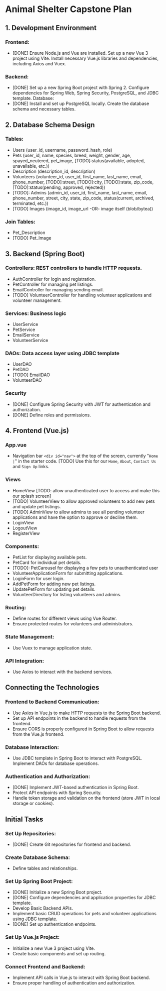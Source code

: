 
# Animal Shelter Capstone Plan
## 1. Development Environment
### Frontend:
* [DONE] Ensure Node.js and Vue are installed.
Set up a new Vue 3 project using Vite.
Install necessary Vue.js libraries and dependencies, including Axios and Vuex.
### Backend:
* [DONE] Set up a new Spring Boot project with Spring 2.
Configure dependencies for Spring Web, Spring Security, PostgreSQL, and JDBC template.
Database:
* [DONE] Install and set up PostgreSQL locally.
Create the database schema and necessary tables.
## 2. Database Schema Design
### Tables:
* Users (user_id, username, password_hash, role)
* Pets (user_id, name, species, breed, weight, gender, age, spayed_neutered, pet_image, [TODO]:status(available, adopted, unavailable, etc.))
* Description (description_id, description)
* Volunteers (volunteer_id, user_id, first_name, last_name, email, phone_number, [TODO]:street, [TODO]:city, [TODO]:state,  zip_code, [TODO]:status(pending, approved, rejected))
* [TODO]: Admins (admin_id, user_id, first_name, last_name, email, phone_number, street, city, state, zip_code, status(current, archived, terminated, etc.))
* [TODO] Images (image_id, image_url -OR- image itself (blob/bytea))
### Join Tables:
* Pet_Description
* [TODO] Pet_Image
## 3. Backend (Spring Boot)
### Controllers: REST controllers to handle HTTP requests.
* AuthController for login and registration.
* PetController for managing pet listings.
* EmailController for managing sending email.
* [TODO] VolunteerController for handling volunteer applications and volunteer management.
### Services: Business logic 
* UserService
* PetService
* EmailService
* VolunteerService
### DAOs: Data access layer using JDBC template
* UserDAO
* PetDAO
* [TODO] EmailDAO
* VolunteerDAO
### Security
* [DONE] Configure Spring Security with JWT for authentication and authorization.
* [DONE] Define roles and permissions.
## 4. Frontend (Vue.js)
### App.vue
* Navigation bar `<div id="nav">` at the top of the screen, currently "`Home |`" in the starter code. [TODO] Use this for our `Home`, `About`, `Contact Us` and `Sign Up` links.
### Views
* HomeView [TODO: allow unauthenticated user to access and make this our splash screen]
* [TODO] VolunteerView to allow approved volunteers to add new pets and update pet listings.
* [TODO] AdminView to allow admins to see all pending volunteer applications and have the option to approve or decline them.
* LoginView
* LogoutView
* RegisterView
### Components:
* PetList for displaying available pets.
* PetCard for individual pet details.
* [TODO]: PetCarousel for displaying a few pets to unauthenticated user
* VolunteerApplicationForm for submitting applications.
* LoginForm for user login.
* AddPetForm for adding new pet listings.
* UpdatePetForm for updating pet details.
* VolunteerDirectory for listing volunteers and admins.
### Routing:
* Define routes for different views using Vue Router.
* Ensure protected routes for volunteers and administrators.
### State Management:
* Use Vuex to manage application state.
### API Integration:
* Use Axios to interact with the backend services.
## Connecting the Technologies
### Frontend to Backend Communication:
* Use Axios in Vue.js to make HTTP requests to the Spring Boot backend.
* Set up API endpoints in the backend to handle requests from the frontend.
* Ensure CORS is properly configured in Spring Boot to allow requests from the Vue.js frontend.
### Database Interaction:
* Use JDBC template in Spring Boot to interact with PostgreSQL.
Implement DAOs for database operations.
### Authentication and Authorization:
* [DONE] Implement JWT-based authentication in Spring Boot.
* Protect API endpoints with Spring Security.
* Handle token storage and validation on the frontend (store JWT in local storage or cookies).
## Initial Tasks
### Set Up Repositories:
* [DONE] Create Git repositories for frontend and backend.
### Create Database Schema:
* Define tables and relationships.
### Set Up Spring Boot Project:
* [DONE] Initialize a new Spring Boot project.
* [DONE] Configure dependencies and application properties for JDBC template.
* Develop Basic Backend APIs.
* Implement basic CRUD operations for pets and volunteer applications using JDBC template.
* [DONE] Set up authentication endpoints.
### Set Up Vue.js Project:
* Initialize a new Vue 3 project using Vite.
* Create basic components and set up routing.
### Connect Frontend and Backend:
* Implement API calls in Vue.js to interact with Spring Boot backend.
* Ensure proper handling of authentication and authorization.

